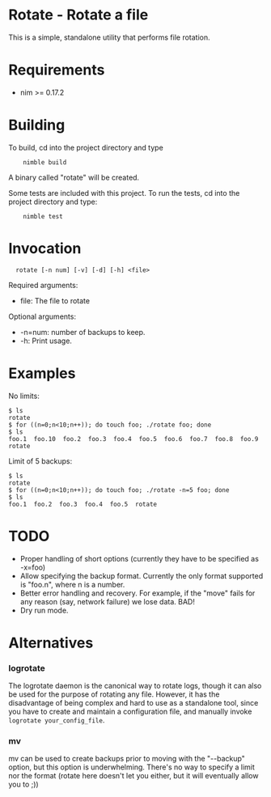 # Rotate - Rotate a file

This is a simple, standalone utility that performs file rotation.

# Requirements

* nim >= 0.17.2

# Building

To build, cd into the project directory and type

```
    nimble build
```

A binary called "rotate" will be created.

Some tests are included with this project. To run the tests, cd into the
project directory and type:

```
    nimble test
```

# Invocation

```
  rotate [-n num] [-v] [-d] [-h] <file>
```

Required arguments:
* file: The file to rotate

Optional arguments:
* -n=num: number of backups to keep.
* -h: Print usage.

# Examples

No limits:

```
$ ls
rotate
$ for ((n=0;n<10;n++)); do touch foo; ./rotate foo; done
$ ls
foo.1  foo.10  foo.2  foo.3  foo.4  foo.5  foo.6  foo.7  foo.8  foo.9  rotate
```

Limit of 5 backups:

```
$ ls
rotate
$ for ((n=0;n<10;n++)); do touch foo; ./rotate -n=5 foo; done
$ ls
foo.1  foo.2  foo.3  foo.4  foo.5  rotate
```

# TODO

* Proper handling of short options (currently they have to be specified as -x=foo)
* Allow specifying the backup format. Currently the only format supported is "foo.n", where n is a number.
* Better error handling and recovery. For example, if the "move" fails for any reason (say, network failure) we lose data. BAD!
* Dry run mode.

# Alternatives

### logrotate

The logrotate daemon is the canonical way to rotate logs, though
it can also be used for the purpose of rotating any file. However, it has the
disadvantage of being complex and hard to use as a standalone tool, since you
have to create and maintain a configuration file, and manually invoke
`logrotate your_config_file`.

### mv

mv can be used to create backups prior to moving with the "--backup" option,
but this option is underwhelming. There's no way to specify a limit nor the
format (rotate here doesn't let you either, but it will eventually allow you to
;))

